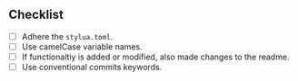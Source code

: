 ## Checklist
- [ ] Adhere the `stylua.toml`.
- [ ] Use camelCase variable names.
- [ ] If functionaltiy is added or modified, also made changes to the readme.
- [ ] Use conventional commits keywords.
